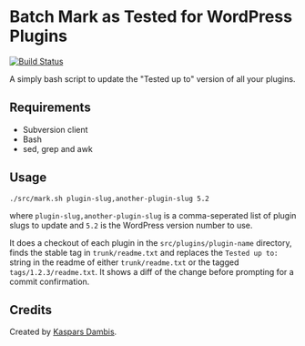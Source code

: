 # Batch Mark as Tested for WordPress Plugins

[![Build Status](https://travis-ci.com/wpsh/batch-mark-as-tested.svg?branch=master)](https://travis-ci.com/wpsh/batch-mark-as-tested)

A simply bash script to update the "Tested up to" version of all your plugins.

## Requirements

- Subversion client
- Bash
- sed, grep and awk


## Usage

    ./src/mark.sh plugin-slug,another-plugin-slug 5.2

where `plugin-slug,another-plugin-slug` is a comma-seperated list of plugin slugs to update and `5.2` is the WordPress version number to use.

It does a checkout of each plugin in the `src/plugins/plugin-name` directory, finds the stable tag in `trunk/readme.txt` and replaces the `Tested up to:` string in the readme of either `trunk/readme.txt` or the tagged `tags/1.2.3/readme.txt`. It shows a diff of the change before prompting for a commit confirmation.


## Credits

Created by [Kaspars Dambis](https://kaspars.net).
